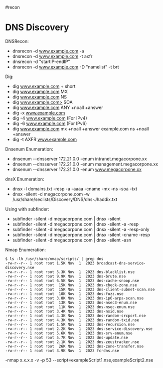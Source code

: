 #recon
# DNS Discovery

DNSRecon: 

- dnsrecon -d www.example.com -a 
- dnsrecon -d www.example.com -t axfr
- dnsrecon -d "startIP-endIP"
- dnsrecon -d www.example.com -D "namelist" -t brt

Dig: 

- dig www.example.com + short
- dig www.example.com MX
- dig www.example.com NS
- dig www.example.com> SOA
- dig www.example.com ANY +noall +answer
- dig -x www.example.com
- dig -4 www.example.com (For IPv4)
- dig -6 www.example.com (For IPv6)
- dig www.example.com mx +noall +answer example.com ns +noall +answer
- dig -t AXFR www.example.com

Dnsenum Enumeration:

- dnsenum --dnsserver 172.21.0.0 -enum intranet.megacorpone.xx
- dnsenum --dnsserver 172.21.0.0 -enum management.megacorpone.xx
- dnsenum --dnsserver 172.21.0.0 -enum www.megacorpone.xx

dnsX Enumeration: 
- dnsx -l domains.txt -resp -a -aaaa -cname -mx -ns -soa -txt
- dnsx -silent -d megacorpone.com -w /usr/share/seclists/Discovery/DNS/dns-Jhaddix.txt

Using with subfinder: 
- subfinder -silent -d megacorpone.com | dnsx -silent
- subfinder -silent -d megacorpone.com | dnsx -silent -a -resp
- subfinder -silent -d megacorpone.com | dnsx -silent -a -resp-only
- subfinder -silent -d megacorpone.com | dnsx -silent -cname -resp
- subfinder -silent -d megacorpone.com | dnsx -silent -asn 


Nmap Enumeration: 
```
$ ls -lh /usr/share/nmap/scripts/ | grep dns
-rw-r--r-- 1 root root 1.5K Nov  1  2023 broadcast-dns-service-discovery.nse
-rw-r--r-- 1 root root 5.3K Nov  1  2023 dns-blacklist.nse
-rw-r--r-- 1 root root 9.9K Nov  1  2023 dns-brute.nse
-rw-r--r-- 1 root root 6.5K Nov  1  2023 dns-cache-snoop.nse
-rw-r--r-- 1 root root  15K Nov  1  2023 dns-check-zone.nse
-rw-r--r-- 1 root root  15K Nov  1  2023 dns-client-subnet-scan.nse
-rw-r--r-- 1 root root  10K Nov  1  2023 dns-fuzz.nse
-rw-r--r-- 1 root root 3.8K Nov  1  2023 dns-ip6-arpa-scan.nse
-rw-r--r-- 1 root root  13K Nov  1  2023 dns-nsec3-enum.nse
-rw-r--r-- 1 root root  11K Nov  1  2023 dns-nsec-enum.nse
-rw-r--r-- 1 root root 3.4K Nov  1  2023 dns-nsid.nse
-rw-r--r-- 1 root root 4.3K Nov  1  2023 dns-random-srcport.nse
-rw-r--r-- 1 root root 4.3K Nov  1  2023 dns-random-txid.nse
-rw-r--r-- 1 root root 1.5K Nov  1  2023 dns-recursion.nse
-rw-r--r-- 1 root root 2.2K Nov  1  2023 dns-service-discovery.nse
-rw-r--r-- 1 root root 5.6K Nov  1  2023 dns-srv-enum.nse
-rw-r--r-- 1 root root 5.7K Nov  1  2023 dns-update.nse
-rw-r--r-- 1 root root 2.1K Nov  1  2023 dns-zeustracker.nse
-rw-r--r-- 1 root root  26K Nov  1  2023 dns-zone-transfer.nse
-rw-r--r-- 1 root root 3.9K Nov  1  2023 fcrdns.nse
```
-nmap x.x.x.x -v -p 53 --script=exampleScript1.nse,exampleScript2.nse



